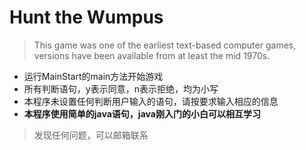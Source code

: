 # Hunt the Wumpus 
  > This game was one of the earliest text-based computer games, versions have
  been available from at least the mid 1970s.
  - 运行MainStart的main方法开始游戏
  - 所有判断语句，y表示同意，n表示拒绝，均为小写
  - 本程序未设置任何判断用户输入的语句，请按要求输入相应的信息
  - **本程序使用简单的java语句，java刚入门的小白可以相互学习**
 > 发现任何问题，可以邮箱联系